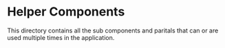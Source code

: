 # Helper Components

This directory contains all the sub components and paritals that can or are used multiple times in the application.
